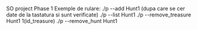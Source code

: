 SO project
Phase 1
Exemple de rulare:
./p --add Hunt1 (dupa care se cer date de la tastatura si sunt verificate)
./p --list Hunt1
./p --remove_treasure Hunt1 1(id_treasure)
./p --remove_hunt Hunt1
